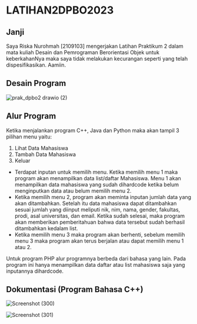# LATIHAN2DPBO2023
## Janji
Saya Riska Nurohmah [2109103] mengerjakan Latihan Praktikum 2 dalam mata kuliah Desain dan Pemrograman Berorientasi Objek untuk keberkahanNya maka saya tidak melakukan kecurangan seperti yang telah dispesifikasikan. Aamiin.

## Desain Program


![prak_dpbo2 drawio (2)](https://user-images.githubusercontent.com/119839421/220388337-928ca90b-67f7-4448-9708-70922df52188.png)


## Alur Program
Ketika menjalankan program C++, Java dan Python maka akan tampil 3 pilihan menu yaitu:

1. Lihat Data Mahasiswa
2. Tambah Data Mahasiswa
3. Keluar

- Terdapat inputan untuk memilih menu. Ketika memilih menu 1 maka program akan menampilkan data list/daftar Mahasiswa. Menu 1 akan menampilkan data mahasiswa yang sudah dihardcode ketika belum menginputkan data atau belum memilih menu 2.
- Ketika memilih menu 2, program akan meminta inputan jumlah data yang akan ditambahkan. Setelah itu data mahasiswa dapat ditambahkan sesuai jumlah yang diinput meliputi nik, nim, nama, gender, fakultas, prodi, asal universitas, dan email. Ketika sudah selesai, maka program akan memberikan pemberitahuan bahwa data tersebut sudah berhasil ditambahkan kedalam list.
- Ketika memilih menu 3 maka program akan berhenti, sebelum memilih menu 3 maka program akan terus berjalan atau dapat memilih menu 1 atau 2.

Untuk program PHP alur programnya berbeda dari bahasa yang lain. Pada program ini hanya menampilkan data daftar atau list mahasiswa saja yang inputannya dihardcode.

## Dokumentasi (Program Bahasa C++)
![Screenshot (300)](https://user-images.githubusercontent.com/119839421/220386227-7feb0dae-cdee-4bab-b2b9-8f601df3b414.png)

![Screenshot (301)](https://user-images.githubusercontent.com/119839421/220386241-e65a00a5-2a28-440c-9a56-e2f488aad290.png)
